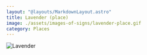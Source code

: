 ```yaml
---
layout: "@layouts/MarkdownLayout.astro"
title: Lavender (place)
image: ./assets/images-of-signs/lavender-place.gif
category: Places
---
```


![Lavender](@signs/lavender-place.gif)
